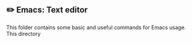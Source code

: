 ## :pencil2: Emacs: Text editor

This folder contains some basic and useful commands for Emacs usage. This directory
<!--stackedit_data:
eyJoaXN0b3J5IjpbMTA0MTgzMjIzMCw1MzE1MzI3NTVdfQ==
-->